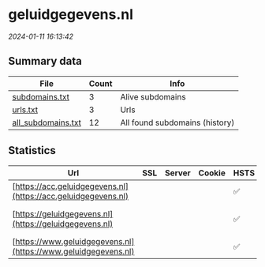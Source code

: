 # geluidgegevens.nl
*2024-01-11 16:13:42*
## Summary data
| File       | Count | Info |
|------------|-------|------|
|[subdomains.txt](/data/geluidgegevens.nl/subdomains.txt)|3|Alive subdomains|
|[urls.txt](/data/geluidgegevens.nl/urls.txt)|3|Urls|
|[all_subdomains.txt](/data/geluidgegevens.nl/all_subdomains.txt)|12|All found subdomains (history)|
## Statistics
| Url | SSL | Server | Cookie | HSTS | CSP | XFO | XXP | RP | Tech |Title |
|------------|-------|------|------|------|------|------|------|------|------|------|
|[https://acc.geluidgegevens.nl](https://acc.geluidgegevens.nl)| || |:white_check_mark: |:warning: | :white_check_mark: | :white_check_mark: | :white_check_mark: |HSTS|Rijksoverheid |...|
|[https://geluidgegevens.nl](https://geluidgegevens.nl)| || |:white_check_mark: |:warning: | :white_check_mark: | :white_check_mark: | :white_check_mark: ||308 Permanent Re...|
|[https://www.geluidgegevens.nl](https://www.geluidgegevens.nl)| || |:white_check_mark: |:warning: | :white_check_mark: | :white_check_mark: | :white_check_mark: |HSTS|Rijksoverheid |...|